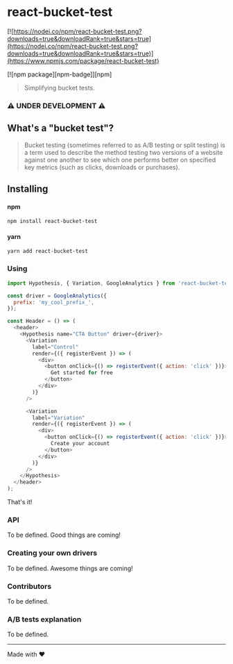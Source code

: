 # react-bucket-test

<!-- [![Travis][build-badge]][build] -->
[![https://nodei.co/npm/react-bucket-test.png?downloads=true&downloadRank=true&stars=true](https://nodei.co/npm/react-bucket-test.png?downloads=true&downloadRank=true&stars=true)](https://www.npmjs.com/package/react-bucket-test)

[![npm package][npm-badge]][npm]

<!-- [![Coveralls][coveralls-badge]][coveralls] -->

> Simplifying bucket tests.

### :warning: UNDER DEVELOPMENT :warning:

## What's a "bucket test"?

> Bucket testing (sometimes referred to as A/B testing or split testing) is a term used to describe the method testing two versions of a website against one another to see which one performs better on specified key metrics (such as clicks, downloads or purchases).

## Installing

#### npm

```
npm install react-bucket-test
```

#### yarn

```
yarn add react-bucket-test
```

### Using

```js
import Hypothesis, { Variation, GoogleAnalytics } from 'react-bucket-test';

const driver = GoogleAnalytics({
  prefix: 'my_cool_prefix_',
});

const Header = () => (
  <header>
    <Hypothesis name="CTA Button" driver={driver}>
      <Variation
        label="Control"
        render={({ registerEvent }) => (
          <div>
            <button onClick={() => registerEvent({ action: 'click' })}>
              Get started for free
            </button>
          </div>
        )}
      />

      <Variation
        label="Variation"
        render={({ registerEvent }) => (
          <div>
            <button onClick={() => registerEvent({ action: 'click' })}>
              Create your account
            </button>
          </div>
        )}
      />
    </Hypothesis>
  </header>
);
```

That's it!

### API

To be defined. Good things are coming!

### Creating your own drivers

To be defined. Awesome things are coming!

### Contributors

To be defined.

### A/B tests explanation

To be defined.

---

Made with :heart:
